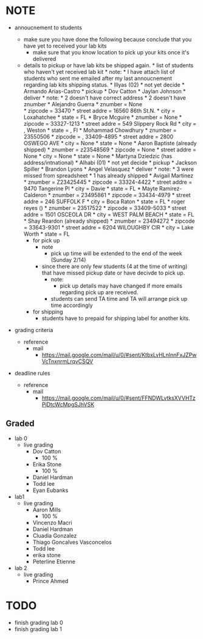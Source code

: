 # NOTE
* annoucnement to students
    * make sure you have done the following because conclude that you have yet to received your lab kits
        * make sure that you know location to pick up your kits once it's delivered
    * details to pickup or have lab kits be shipped again.
            * list of students who haven't yet received lab kit
                * note:
                    *  I have attach list of students who sent me emailed after my last annoucnement regarding lab kits shipping status.
                * Illyas (02)
                    * not yet decide
                        * Armando Arias-Castro
                    * pickup 
                        * Dov Catton
                        * Jaylan Johnson
                    * deliver
                        * note:
                            * 2 doesn't have correct address
                            * 2 doesn't have znumber
                        * Alejandro Guerra 
                            * znumber = None  
                            * zipcode = 33470 
                            * street addre = 16560 86th St.N.
                            * city = Loxahatchee
                            * state = FL
                        * Bryce Mcguire 
                            * znumber = None
                            * zipcode = 33327-1213
                            * street addre = 549 Slippery Rock Rd
                            * city = , Weston
                            * state = , Fl
                        * Mohammad Chowdhury 
                            * znumber = 23550506
                            * zipcode = , 33409-4895
                            * street addre = 2800 OSWEGO AVE
                            * city = None
                            * state = None
                        * Aaron Baptiste (already shipped)
                            * znumber = z23548569 
                            * zipcode = None
                            * street addre = None
                            * city = None
                            * state = None
                        * Martyna Dziedzic (has address/intnational)
                * Alhabi (01)
                    * not yet decide
                    * pickup 
                        * Jackson Spiller
                        * Brandon Lyons
                        * Angel Velasquez
                    * deliver
                        * note:
                            * 3 were missed from spreadsheet
                            * 1 has already shipped
                        * Avigail Martinez
                            * znumber = Z23425445
                            * zipcode = 33324-4422
                            * street addre = 9470 Tangerine Pl
                            * city = Davie
                            * state = FL
                        * Mayte Ramirez-Calderon
                            * znumber = 23495861 
                            * zipcode = 33434-4979
                            * street addre = 246 SUFFOLK F
                            * city = Boca Raton
                            * state = FL
                        * roger reyes ()
                            * znumber = 23517522
                            * zipcode = 33409-5033 
                            * street addre = 1501 OSCEOLA DR
                            * city = WEST PALM BEACH
                            * state = FL
                        * Shay Reardon (already shipped)
                            * znumber = 23494272
                            * zipcode = 33643-9301
                            * street addre = 6204 WILOUGHBY CIR
                            * city = Lake Worth 
                            * state = FL
        * for pick up
            * note
                * pick up time will be extended to the end of the week (Sunday 2/14)
            * since there are only few students (4 at the time of writing) that have missed pickup date or have decivde to pick up. 
                * note: 
                    * pick up details may have changed if more emails regarding pick up are received.
                * students can send TA time and TA will arrange pick up time accordingly
        * for shipping
            * students have to prepaid for shipping label for another kits.

* grading criteria 
    * reference
        * mail
            * https://mail.google.com/mail/u/0/#sent/KtbxLvHLnlnnFxJZPwVcTnxnrmLrqvCSQV
* deadline rules 
    * reference
        * mail 
            * https://mail.google.com/mail/u/0/#sent/FFNDWLvtksXVVHTzPjDtcWcMpgSJhVSK
## Graded
* lab 0
    * live grading 
        * Dov Catton
            * 100 %
        * Erika Stone
            * 100 %
        * Daniel Hardman
        * Todd lee
        * Eyan Eubanks 
* lab1
    * live grading 
        * Aaron Mills 
            * 100 %
        * Vincenzo Macri
        * Daniel Hardman
        * Cluadia Gonzalez
        * Thiago Goncalves Vasconcelos
        * Todd lee
        * erika stone
        * Peterline Etienne
* lab 2 
    * live grading
        * Prince Ahmed

# TODO
* finish grading lab 0 
* finish grading lab 1

